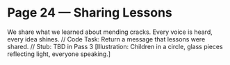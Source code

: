 # Page 24 — Sharing Lessons
We share what we learned about mending cracks.
Every voice is heard, every idea shines.
// Code Task: Return a message that lessons were shared.
// Stub: TBD in Pass 3
[Illustration: Children in a circle, glass pieces reflecting light, everyone speaking.]
